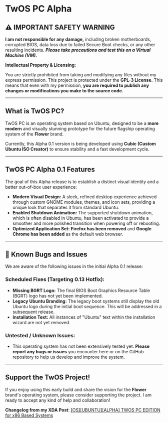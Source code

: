 # TwOS PC Alpha

## ⚠️ IMPORTANT SAFETY WARNING

**I am not responsible for any damage,** including broken motherboards, corrupted BIOS, data loss due to failed Secure Boot checks, or any other resulting incidents. ***Please take precautions and test this on a Virtual Machine (VM).***

**Intellectual Property & Licensing:**

You are strictly prohibited from taking and modifying any files without my express permission. This project is protected under the **GPL-3 License.** This means that even with my permission, **you are required to publish any changes or modifications you make to the source code.**

---

## What is TwOS PC?

TwOS PC is an operating system based on Ubuntu, designed to be a **more modern** and visually stunning prototype for the future flagship operating system of the **Flower** brand.

Currently, this Alpha 0.1 version is being developed using **Cubic (Custom Ubuntu ISO Creator)** to ensure stability and a fast development cycle.

---

## TwOS PC Alpha 0.1 Features

The goal of this Alpha release is to establish a distinct visual identity and a better out-of-box user experience:

* **Modern Visual Design:** A sleek, refined desktop experience achieved through custom GNOME modules, themes, and icon sets, providing a unique look that separates it from standard Ubuntu.
* **Enabled Shutdown Animation:** The supported shutdown animation, which is often disabled in Ubuntu, has been activated to provide a smoother and more polished transition when powering off or rebooting.
* **Optimized Application Set:** **Firefox has been removed** and **Google Chrome has been added** as the default web browser.

---

## 🐞 Known Bugs and Issues

We are aware of the following issues in the initial Alpha 0.1 release:

### Scheduled Fixes (Targeting 0.13 Hotfix):

* **Missing BGRT Logo:** The final BIOS Boot Graphics Resource Table (BGRT) logo has not yet been implemented.
* **Legacy Ubuntu Branding:** The legacy boot systems still display the old Ubuntu logo during the initial boot sequence. This will be addressed in a subsequent release.
* **Installation Text:** All instances of "Ubuntu" text within the installation wizard are not yet removed.

### Untested / Unknown Issues:

* This operating system has not been extensively tested yet. **Please report any bugs or issues** you encounter here or on the GitHub repository to help us develop and improve the system.

---

## Support the TwOS Project!

If you enjoy using this early build and share the vision for the **Flower** brand's operating system, please consider supporting the project. I am ready to accept any kind of help and collaboration!

**Changelog from my XDA Post**: [[OS][UBUNTU][ALPHA] TWOS PC EDITION for x86 Based Systems]((https://xdaforums.com/t/os-ubuntu-alpha-twos-pc-edition-for-x86-based-systems.4761751/post-90307034))
